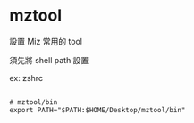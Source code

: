 mztool
====

設置 Miz 常用的 tool

須先將 shell path 設置

ex: zshrc

```shell

# mztool/bin
export PATH="$PATH:$HOME/Desktop/mztool/bin"

```